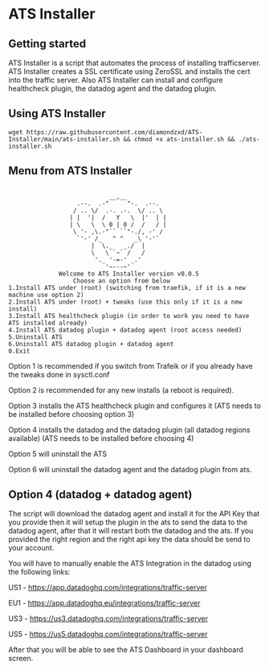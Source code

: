 # ATS Installer

## Getting started

ATS Installer is a script that automates the process of installing trafficserver. ATS Installer creates a SSL certificate using ZeroSSL and installs the cert into the traffic server.
Also ATS Installer can install and configure healthcheck plugin, the datadog agent and the datadog plugin.

## Using ATS Installer

```
wget https://raw.githubusercontent.com/diamondzxd/ATS-Installer/main/ats-installer.sh && chmod +x ats-installer.sh && ./ats-installer.sh
```

## Menu from ATS Installer

```

                            __,__
                   .--.  .-"     "-.  .--.
                  / .. \/  .-. .-.  \/ .. \
                 | |  '|  /   Y   \  |'  | |
                 | \   \  \ 0 | 0 /  /   / |
                  \ '- ,\.-"`` ``"-./, -' /
                   `'-' /_   ^ ^   _\ '-'`
                       |  \._   _./  |
                       \   \ `~` /   /
                        '._ '-=-' _.'
                           '~---~'
              Welcome to ATS Installer version v0.0.5
                  Choose an option from below
1.Install ATS under (root) (switching from traefik, if it is a new machine use option 2)
2.Install ATS under (root) + tweaks (use this only if it is a new install)
3.Install ATS healthcheck plugin (in order to work you need to have ATS installed already)
4.Install ATS datadog plugin + datadog agent (root access needed)
5.Uninstall ATS
6.Uninstall ATS datadog plugin + datadog agent
0.Exit
```

Option 1 is recommended if you switch from Trafeik or if you already have the tweaks done in sysctl.conf

Option 2 is recommended for any new installs (a reboot is required).

Option 3 installs the ATS healthcheck plugin and configures it (ATS needs to be installed before choosing option 3)

Option 4 installs the datadog and the datadog plugin (all datadog regions available) (ATS needs to be installed before choosing 4)

Option 5 will uninstall the ATS

Option 6 will uninstall the datadog agent and the datadog plugin from ats.

## Option 4 (datadog + datadog agent)

The script will download the datadog agent and install it for the API Key that you provide then it will setup the plugin in the ats to send the data to the datadog agent, after that it will restart both the datadog and the ats. If you provided the right region and the right api key the data should be send to your account.

You will have to manually enable the ATS Integration in the datadog using the following links:

US1 - https://app.datadoghq.com/integrations/traffic-server

EU1 - https://app.datadoghq.eu/integrations/traffic-server

US3 - https://us3.datadoghq.com/integrations/traffic-server

US5 - https://us5.datadoghq.com/integrations/traffic-server

After that you will be able to see the ATS Dashboard in your dashboard screen.
